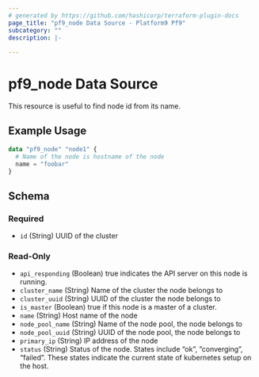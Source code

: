 ```yaml
---
# generated by https://github.com/hashicorp/terraform-plugin-docs
page_title: "pf9_node Data Source - Platform9 Pf9"
subcategory: ""
description: |-
  
---
```


# pf9_node Data Source

This resource is useful to find node id from its name.

## Example Usage

```terraform
data "pf9_node" "node1" {
  # Name of the node is hostname of the node
  name = "foobar"
}
```

<!-- schema generated by tfplugindocs -->
## Schema

### Required

- `id` (String) UUID of the cluster

### Read-Only

- `api_responding` (Boolean) true indicates the API server on this node is running.
- `cluster_name` (String) Name of the cluster the node belongs to
- `cluster_uuid` (String) UUID of the cluster the node belongs to
- `is_master` (Boolean) true if this node is a master of a cluster.
- `name` (String) Host name of the node
- `node_pool_name` (String) Name of the node pool, the node belongs to
- `node_pool_uuid` (String) UUID of the node pool, the node belongs to
- `primary_ip` (String) IP address of the node
- `status` (String) Status of the node. States include “ok”, ”converging”, “failed”. These states indicate the current state of kubernetes setup on the host.
